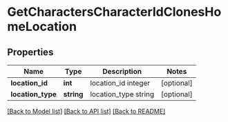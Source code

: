 # GetCharactersCharacterIdClonesHomeLocation

## Properties
Name | Type | Description | Notes
------------ | ------------- | ------------- | -------------
**location_id** | **int** | location_id integer | [optional] 
**location_type** | **string** | location_type string | [optional] 

[[Back to Model list]](../README.md#documentation-for-models) [[Back to API list]](../README.md#documentation-for-api-endpoints) [[Back to README]](../README.md)


